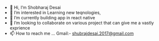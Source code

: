 - 👋 Hi, I’m Shobharaj Desai
- 👀 I’m interested in Learning new teqnologies, 
- 🌱 I’m currently building app in react native
- 💞️ I’m looking to collaborate on various project that can give me a vastly exprience
- 📫 How to reach me ... Gmail:- shubrajdesai.2017@gmail.com 

<!---
RajD007/RajD007 is a ✨ special ✨ repository because its `README.md` (this file) appears on your GitHub profile.
You can click the Preview link to take a look at your changes.
--->
